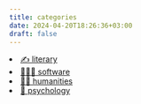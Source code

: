 ```yaml
---
title: categories
date: 2024-04-20T18:26:36+03:00
draft: false
---
```

<div style="user-select: none; -webkit-user-select: none; cursor: default;">
 <li>
  <a href="/literary">✍️ literary</a>
 </li>
 <li>
  <a href="/software">🧑🏻‍💻 software</a>
 </li>
 <li>
  <a href="/humanities">🙇‍♂️ humanities</a>
 </li>
 <li>
  <a href="/psychology">🧐 psychology</a>
 </li>
</div>
